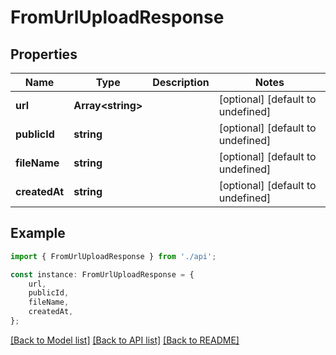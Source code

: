 # FromUrlUploadResponse


## Properties

Name | Type | Description | Notes
------------ | ------------- | ------------- | -------------
**url** | **Array&lt;string&gt;** |  | [optional] [default to undefined]
**publicId** | **string** |  | [optional] [default to undefined]
**fileName** | **string** |  | [optional] [default to undefined]
**createdAt** | **string** |  | [optional] [default to undefined]

## Example

```typescript
import { FromUrlUploadResponse } from './api';

const instance: FromUrlUploadResponse = {
    url,
    publicId,
    fileName,
    createdAt,
};
```

[[Back to Model list]](../README.md#documentation-for-models) [[Back to API list]](../README.md#documentation-for-api-endpoints) [[Back to README]](../README.md)
